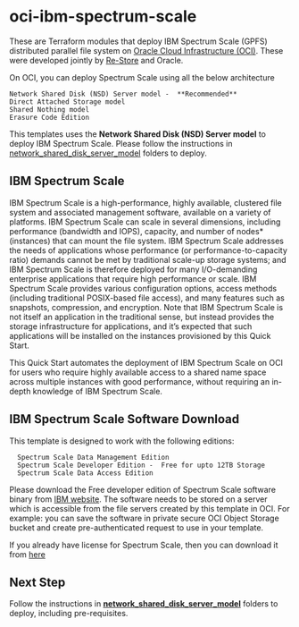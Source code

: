 # oci-ibm-spectrum-scale
These are Terraform modules that deploy IBM Spectrum Scale (GPFS) distributed parallel file system on [Oracle Cloud Infrastructure (OCI)](https://cloud.oracle.com/en_US/cloud-infrastructure).   These were developed jointly by [Re-Store](https://www.re-store.net/) and Oracle.

On OCI, you can deploy Spectrum Scale using all the below architecture

    Network Shared Disk (NSD) Server model -  **Recommended**
    Direct Attached Storage model
    Shared Nothing model 
    Erasure Code Edition 

This templates uses the **Network Shared Disk (NSD) Server model** to deploy IBM Spectrum Scale. Please follow the instructions in [network_shared_disk_server_model](network_shared_disk_server_model)  folders to deploy.

## IBM Spectrum Scale
IBM Spectrum Scale is a high-performance, highly available, clustered file system and associated management software, available on a variety of platforms. IBM Spectrum Scale can scale in several dimensions, including performance (bandwidth and IOPS), capacity, and number of nodes* (instances) that can mount the file system. IBM Spectrum Scale addresses the needs of applications whose performance (or performance-to-capacity ratio) demands cannot be met by traditional scale-up storage systems; and IBM Spectrum Scale is therefore deployed for many I/O-demanding enterprise applications that require high
performance or scale. IBM Spectrum Scale provides various configuration options, access methods (including traditional POSIX-based file access), and many features such as snapshots, compression, and encryption. Note that IBM Spectrum Scale is not itself an application in the traditional sense, but instead provides the storage infrastructure for
applications, and it’s expected that such applications will be installed on the instances
provisioned by this Quick Start.

This Quick Start automates the deployment of IBM Spectrum Scale on OCI for users who require highly available access to a shared name space across multiple instances with good performance, without requiring an in-depth knowledge of IBM Spectrum Scale. 

## IBM Spectrum Scale Software Download  
This template is designed to work with the following editions: 

      Spectrum Scale Data Management Edition
      Spectrum Scale Developer Edition -  Free for upto 12TB Storage 
      Spectrum Scale Data Access Edition


Please download the Free developer edition of Spectrum Scale software binary from [IBM website](https://www.ibm.com/sg-en/marketplace/scale-out-file-and-object-storage/purchase).  The software needs to be stored on a server which is accessible from the file servers created by this template in OCI.  For example: you can save the software in private secure OCI Object Storage bucket and create pre-authenticated request to use in your template.

If you already have license for Spectrum Scale,  then you can download it from [here]((https://www.ibm.com/support/fixcentral/swg/selectFixes?parent=Software%20defined%20storage&product=ibm/StorageSoftware/IBM+Spectrum+Scale&release=All&platform=Linux+64-bit,x86_64&function=all))


## Next Step
Follow the instructions in **[network_shared_disk_server_model](network_shared_disk_server_model)** folders to deploy, including pre-requisites.


